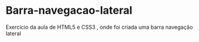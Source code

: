# Barra-navegacao-lateral
Exercicio da aula de HTML5 e CSS3 , onde foi criada uma barra navegação lateral
